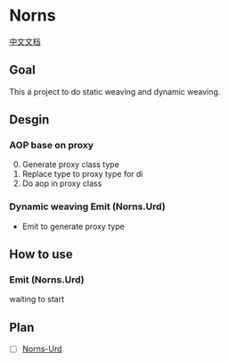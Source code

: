 # Norns

[中文文档](doc/zh/README.md)

## Goal

This a project to do static weaving and dynamic weaving.

## Desgin

### AOP base on proxy

0. Generate proxy class type
1. Replace type to proxy type for di
2. Do aop in proxy class

### Dynamic weaving   Emit  (Norns.Urd)

* Emit to generate proxy type


## How to use

### Emit  (Norns.Urd)

waiting to start

## Plan 

- [ ] [Norns-Urd](https://github.com/fs7744/Norns/projects/1)

